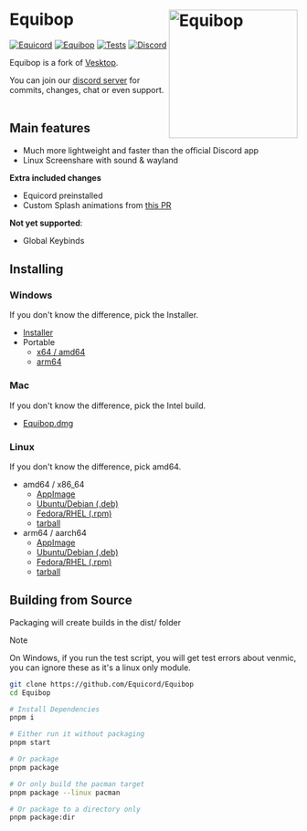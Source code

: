 # Equibop [<img src="https://avatars.githubusercontent.com/u/150590884" width="225" align="right" alt="Equibop">](https://github.com/Equicord/Equibop)

[![Equicord](https://img.shields.io/badge/Equicord-green?style=flat)](https://github.com/Equicord/Equicord)
[![Equibop](https://img.shields.io/badge/Equibop-green?style=flat)](https://github.com/Equicord/Equibop)
[![Tests](https://github.com/Equicord/Equibop/actions/workflows/test.yml/badge.svg?branch=main)](https://github.com/Equicord/Equibop/actions/workflows/test.yml)
[![Discord](https://img.shields.io/discord/1207691698386501634.svg?color=768AD4&label=Discord&logo=discord&logoColor=white)](https://discord.gg/5Xh2W87egW)

Equibop is a fork of [Vesktop](https://github.com/Vencord/Vesktop).

You can join our [discord server](https://discord.gg/5Xh2W87egW) for commits, changes, chat or even support.<br></br>

## Main features

-   Much more lightweight and faster than the official Discord app
-   Linux Screenshare with sound & wayland

**Extra included changes**

-   Equicord preinstalled
-   Custom Splash animations from [this PR](https://github.com/Vencord/Vesktop/pull/355)

**Not yet supported**:

-   Global Keybinds

## Installing

### Windows

If you don't know the difference, pick the Installer.

-   [Installer](https://github.com/Equicord/Equibop/releases/latest/download/Equibop-Setup-2.0.4.exe)
-   Portable
    -   [x64 / amd64](https://github.com/Equicord/Equibop/releases/latest/download/Equibop-2.0.4-win.zip)
    -   [arm64](https://github.com/Equicord/Equibop/releases/download/v2.0.4/Equibop-2.0.4-arm64-win.zip)

### Mac

If you don't know the difference, pick the Intel build.

-   [Equibop.dmg](https://github.com/Equicord/Equibop/releases/download/v2.0.4/Equibop-2.0.4-universal.dmg)

### Linux

If you don't know the difference, pick amd64.

-   amd64 / x86_64
    -   [AppImage](https://github.com/Equicord/Equibop/releases/latest/download/Equibop-2.0.4.AppImage)
    -   [Ubuntu/Debian (.deb)](https://github.com/Equicord/Equibop/releases/latest/download/equibop_2.0.4_amd64.deb)
    -   [Fedora/RHEL (.rpm)](https://github.com/Equicord/Equibop/releases/latest/download/equibop-2.0.4.x86_64.rpm)
    -   [tarball](https://github.com/Equicord/Equibop/releases/latest/download/equibop-2.0.4.tar.gz)
-   arm64 / aarch64
    -   [AppImage](https://github.com/Equicord/Equibop/releases/latest/download/Equibop-2.0.4-arm64.AppImage)
    -   [Ubuntu/Debian (.deb)](https://github.com/Equicord/Equibop/releases/latest/download/equibop_2.0.4_arm64.deb)
    -   [Fedora/RHEL (.rpm)](https://github.com/Equicord/Equibop/releases/latest/download/equibop-2.0.4.aarch64.rpm)
    -   [tarball](https://github.com/Equicord/Equibop/releases/latest/download/equibop-2.0.4-arm64.tar.gz)

## Building from Source

Packaging will create builds in the dist/ folder

> [!NOTE]
> On Windows, if you run the test script, you will get test errors about venmic, you can ignore these as it's a linux only module.

```sh
git clone https://github.com/Equicord/Equibop
cd Equibop

# Install Dependencies
pnpm i

# Either run it without packaging
pnpm start

# Or package
pnpm package

# Or only build the pacman target
pnpm package --linux pacman

# Or package to a directory only
pnpm package:dir
```

